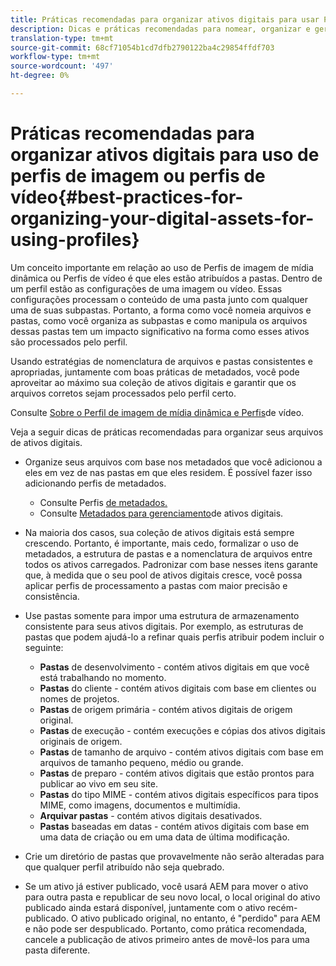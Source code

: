 ```yaml
---
title: Práticas recomendadas para organizar ativos digitais para usar Perfis de imagem do Dynamic Media ou Perfis de vídeo
description: Dicas e práticas recomendadas para nomear, organizar e gerenciar arquivos de imagem e de ativos de vídeo do Dynamic Media.
translation-type: tm+mt
source-git-commit: 68cf71054b1cd7dfb2790122ba4c29854ffdf703
workflow-type: tm+mt
source-wordcount: '497'
ht-degree: 0%

---
```



# Práticas recomendadas para organizar ativos digitais para uso de perfis de imagem ou perfis de vídeo{#best-practices-for-organizing-your-digital-assets-for-using-profiles}

Um conceito importante em relação ao uso de Perfis de imagem de mídia dinâmica ou Perfis de vídeo é que eles estão atribuídos a pastas. Dentro de um perfil estão as configurações de uma imagem ou vídeo. Essas configurações processam o conteúdo de uma pasta junto com qualquer uma de suas subpastas. Portanto, a forma como você nomeia arquivos e pastas, como você organiza as subpastas e como manipula os arquivos dessas pastas tem um impacto significativo na forma como esses ativos são processados pelo perfil.

Usando estratégias de nomenclatura de arquivos e pastas consistentes e apropriadas, juntamente com boas práticas de metadados, você pode aproveitar ao máximo sua coleção de ativos digitais e garantir que os arquivos corretos sejam processados pelo perfil certo.

Consulte [Sobre o Perfil de imagem de mídia dinâmica e Perfis](about-image-video-profiles.md)de vídeo.

Veja a seguir dicas de práticas recomendadas para organizar seus arquivos de ativos digitais.

* Organize seus arquivos com base nos metadados que você adicionou a eles em vez de nas pastas em que eles residem. É possível fazer isso adicionando perfis de metadados.

   * Consulte Perfis [de metadados.](/help/assets/metadata-profiles.md)
   * Consulte [Metadados para gerenciamento](/help/assets/manage-metadata.md)de ativos digitais.

* Na maioria dos casos, sua coleção de ativos digitais está sempre crescendo. Portanto, é importante, mais cedo, formalizar o uso de metadados, a estrutura de pastas e a nomenclatura de arquivos entre todos os ativos carregados. Padronizar com base nesses itens garante que, à medida que o seu pool de ativos digitais cresce, você possa aplicar perfis de processamento a pastas com maior precisão e consistência.
* Use pastas somente para impor uma estrutura de armazenamento consistente para seus ativos digitais. Por exemplo, as estruturas de pastas que podem ajudá-lo a refinar quais perfis atribuir podem incluir o seguinte:

   * **Pastas** de desenvolvimento - contém ativos digitais em que você está trabalhando no momento.
   * **Pastas** do cliente - contém ativos digitais com base em clientes ou nomes de projetos.
   * **Pastas** de origem primária - contém ativos digitais de origem original.
   * **Pastas** de execução - contém execuções e cópias dos ativos digitais originais de origem.
   * **Pastas** de tamanho de arquivo - contém ativos digitais com base em arquivos de tamanho pequeno, médio ou grande.
   * **Pastas** de preparo - contém ativos digitais que estão prontos para publicar ao vivo em seu site.
   * **Pastas** do tipo MIME - contém ativos digitais específicos para tipos MIME, como imagens, documentos e multimídia.
   * **Arquivar pastas** - contém ativos digitais desativados.
   * **Pastas** baseadas em datas - contém ativos digitais com base em uma data de criação ou em uma data de última modificação.

* Crie um diretório de pastas que provavelmente não serão alteradas para que qualquer perfil atribuído não seja quebrado.
* Se um ativo já estiver publicado, você usará AEM para mover o ativo para outra pasta e republicar de seu novo local, o local original do ativo publicado ainda estará disponível, juntamente com o ativo recém-publicado. O ativo publicado original, no entanto, é &quot;perdido&quot; para AEM e não pode ser despublicado. Portanto, como prática recomendada, cancele a publicação de ativos primeiro antes de movê-los para uma pasta diferente.

